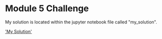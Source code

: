# Module 5 Challenge

My solution is located within the jupyter notebook file called "my_solution".

['My Solution'](my_solution.ipynb)
